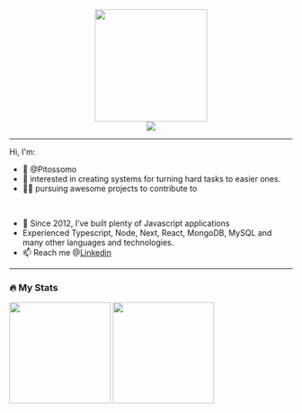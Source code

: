 
<div align="center">
  <img height="200em" src="https://c.tenor.com/GfSX-u7VGM4AAAAC/coding.gif" />
  <br />
  
  <a href="https://www.linkedin.com/in/pedrohteles/">
    <img src="https://img.shields.io/badge/LinkedIn-0077B5?style=for-the-badge&logo=linkedin&logoColor=white" />
  </a>
  <br />
</div>

---

  Hi, I'm:
- 👋 @Pitossomo
- 👀 interested in creating systems for turning hard tasks to easier ones.
- 👨‍🏭 pursuing awesome projects to contribute to
<br />
  
- 🧱 Since 2012, I’ve built plenty of Javascript applications
- Experienced Typescript, Node, Next, React, MongoDB, MySQL and many other languages and technologies.
- 📫 Reach me @[Linkedin](https://www.linkedin.com/in/pedrohteles/)

---

<div>
  <h3>🔥 My Stats</h3>
  <img height="180em" src="https://github-readme-stats.vercel.app/api?username=pitossomo&count_private=true&show_icons=true&theme=vision-friendly-dark&hide_border=true" />
  <img height="180em" src="https://github-readme-stats.vercel.app/api/top-langs/?username=pitossomo&layout=compact&langs_count=6&theme=vision-friendly-dark&hide_border=true" />
</div>
